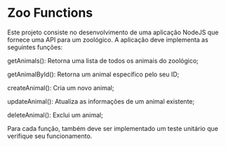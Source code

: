 # Zoo Functions

Este projeto consiste no desenvolvimento de uma aplicação NodeJS que fornece uma API para um zoológico. A aplicação deve implementa as seguintes funções:

getAnimals(): Retorna uma lista de todos os animais do zoológico;

getAnimalById(): Retorna um animal específico pelo seu ID;

createAnimal(): Cria um novo animal;

updateAnimal(): Atualiza as informações de um animal existente;

deleteAnimal(): Exclui um animal;

Para cada função, também deve ser implementado um teste unitário que verifique seu funcionamento.
